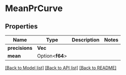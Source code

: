 # MeanPrCurve

## Properties

Name | Type | Description | Notes
------------ | ------------- | ------------- | -------------
**precisions** | **Vec<f64>** |  | 
**mean** | Option<**f64**> |  | 

[[Back to Model list]](../README.md#documentation-for-models) [[Back to API list]](../README.md#documentation-for-api-endpoints) [[Back to README]](../README.md)


